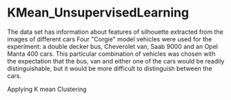 # KMean_UnsupervisedLearning

The data set has information about features of silhouette extracted from the images of different cars
Four "Corgie" model vehicles were used for the experiment: a double decker bus, Cheverolet van, Saab 9000 and an Opel Manta 400 cars.
 This particular combination of vehicles was chosen with the expectation that the bus, van and either one of the cars would be readily distinguishable,
 but it would be more difficult to distinguish between the cars.
 
 
Applying K mean Clustering
